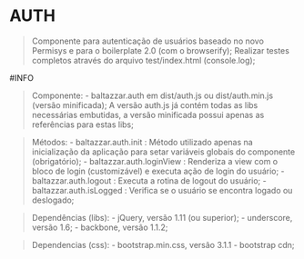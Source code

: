 ﻿AUTH
====
> Componente para autenticação de usuários baseado no novo Permisys e para o boilerplate 2.0 (com o browserify);
> Realizar testes completos através do arquivo test/index.html (console.log);


#INFO
> Componente:
	- baltazzar.auth em dist/auth.js ou dist/auth.min.js (versão minificada);
		A versão auth.js já contém todas as libs necessárias embutidas, a versão minificada possui apenas as referências para estas libs;


> Métodos:
	- baltazzar.auth.init : Método utilizado apenas na inicialização da aplicação para setar variáveis globais do componente (obrigatório);
	- baltazzar.auth.loginView : Renderiza a view com o bloco de login (customizável) e executa ação de login do usuário;
	- baltazzar.auth.logout : Executa a rotina de logout do usuário;
	- baltazzar.auth.isLogged : Verifica se o usuário se encontra logado ou deslogado;


> Dependências (libs):
	- jQuery, versão 1.11 (ou superior);
	- underscore, versão 1.6;
	- backbone, versão 1.1.2;


> Dependencias (css):
	- bootstrap.min.css, versão 3.1.1 - bootstrap cdn;
